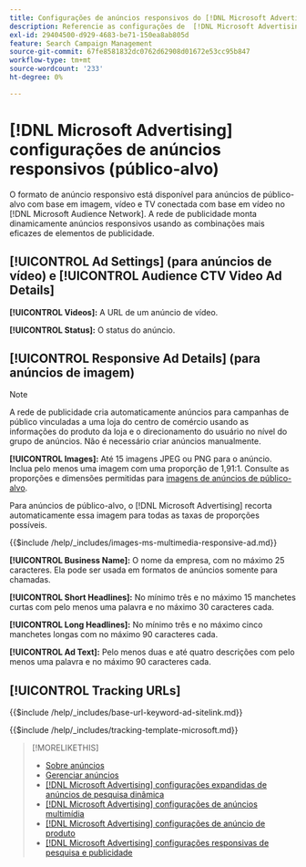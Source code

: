 ```yaml
---
title: Configurações de anúncios responsivos do [!DNL Microsoft Advertising]
description: Referencie as configurações de  [!DNL Microsoft Advertising] anúncios responsivos.
exl-id: 29404500-d929-4683-be71-150ea8ab805d
feature: Search Campaign Management
source-git-commit: 67fe8581832dc0762d62908d01672e53cc95b847
workflow-type: tm+mt
source-wordcount: '233'
ht-degree: 0%

---
```


# [!DNL Microsoft Advertising] configurações de anúncios responsivos (público-alvo)

O formato de anúncio responsivo está disponível para anúncios de público-alvo com base em imagem, vídeo e TV conectada com base em vídeo no [!DNL Microsoft Audience Network]. A rede de publicidade monta dinamicamente anúncios responsivos usando as combinações mais eficazes de elementos de publicidade.

## [!UICONTROL Ad Settings] (para anúncios de vídeo) e [!UICONTROL Audience CTV Video Ad Details]

**[!UICONTROL Videos]:** A URL de um anúncio de vídeo.

**[!UICONTROL Status]:** O status do anúncio.

## [!UICONTROL Responsive Ad Details] (para anúncios de imagem)

>[!NOTE]
>
>A rede de publicidade cria automaticamente anúncios para campanhas de público vinculadas a uma loja do centro de comércio usando as informações do produto da loja e o direcionamento do usuário no nível do grupo de anúncios. Não é necessário criar anúncios manualmente.

**[!UICONTROL Images]:** Até 15 imagens JPEG ou PNG para o anúncio. Inclua pelo menos uma imagem com uma proporção de 1,91:1. Consulte as proporções e dimensões permitidas para [imagens de anúncios de público-alvo](https://help.ads.microsoft.com/#apex/ads/en/56912/0).

Para anúncios de público-alvo, o [!DNL Microsoft Advertising] recorta automaticamente essa imagem para todas as taxas de proporções possíveis.

<!-- Instructions -->

{{$include /help/_includes/images-ms-multimedia-responsive-ad.md}}

**[!UICONTROL Business Name]:** O nome da empresa, com no máximo 25 caracteres. Ela pode ser usada em formatos de anúncios somente para chamadas.

**[!UICONTROL Short Headlines]:** No mínimo três e no máximo 15 manchetes curtas com pelo menos uma palavra e no máximo 30 caracteres cada.

**[!UICONTROL Long Headlines]:** No mínimo três e no máximo cinco manchetes longas com no máximo 90 caracteres cada.

**[!UICONTROL Ad Text]:** Pelo menos duas e até quatro descrições com pelo menos uma palavra e no máximo 90 caracteres cada.

## [!UICONTROL Tracking URLs]

<!-- **[!UICONTROL Base URl]:** -->

{{$include /help/_includes/base-url-keyword-ad-sitelink.md}}

<!-- **[!UICONTROL Tracking Template]:** -->

{{$include /help/_includes/tracking-template-microsoft.md}}

>[!MORELIKETHIS]
>
>* [Sobre anúncios](ad-about.md)
>* [Gerenciar anúncios](ad-manage.md)
>* [[!DNL Microsoft Advertising] configurações expandidas de anúncios de pesquisa dinâmica](ad-settings-microsoft-dsa.md)
>* [[!DNL Microsoft Advertising] configurações de anúncios multimídia](ad-settings-microsoft-multimedia.md)
>* [[!DNL Microsoft Advertising] configurações de anúncio de produto](ad-settings-microsoft-product.md)
>* [[!DNL Microsoft Advertising] configurações responsivas de pesquisa e publicidade](ad-settings-microsoft-rsa.md)
